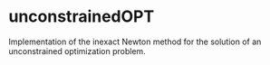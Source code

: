 # unconstrainedOPT
Implementation of the inexact Newton method for the solution of an unconstrained optimization problem. 
